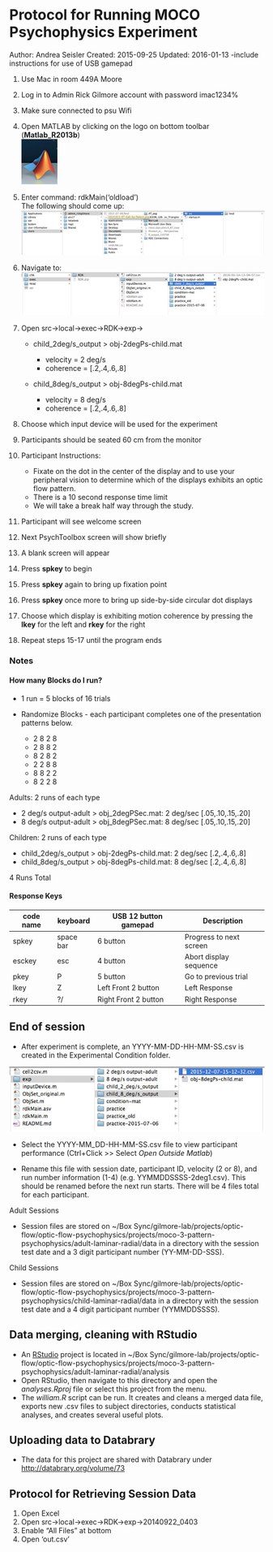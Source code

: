# Protocol for Running MOCO Psychophysics Experiment

Author: Andrea Seisler
Created: 2015-09-25
Updated: 2016-01-13 -include instructions for use of USB gamepad

1. Use Mac in room 449A Moore
2. Log in to Admin Rick Gilmore account with password imac1234%
3. Make sure connected to psu Wifi
4. Open MATLAB by clicking on the logo on bottom toolbar (**Matlab_R2013b**)  
  ![Matlab icon](imgs/Matlab-icon.png)  
5. Enter command: rdkMain(‘oldload’)  
   The following should come up:   
  ![Select File to Load](imgs/Choose-file.jpg)  
6. Navigate to:  
  ![Select File to Load](imgs/Choose-file2.jpg)  
7. Open src->local->exec->RDK->exp->  

    - child_2deg/s_output > obj-2degPs-child.mat   
      - velocity = 2 deg/s  
      - coherence = [.2,.4,.6,.8]  
          
    - child_8deg/s_output > obj-8degPs-child.mat  
      - velocity = 8 deg/s    
      - coherence = [.2,.4,.6,.8]   
         
      
8. Choose which input device will be used for the experiment  

9. Participants should be seated 60 cm from the monitor
10. Participant Instructions:   
    - Fixate on the dot in the center of the display and to use your peripheral vision to determine which of the displays exhibits an optic flow pattern.
    - There is a 10 second response time limit
    - We will take a break half way through the study.
11. Participant will see welcome screen
12. Next PsychToolbox screen will show briefly
13. A blank screen will appear
14. Press **spkey** to begin
15. Press **spkey** again to bring up fixation point
16. Press **spkey** once more to bring up side-by-side circular dot displays
17. Choose which display is exhibiting motion coherence by pressing the **lkey** for the left and **rkey** for the right
18. Repeat steps 15-17 until the program ends

### Notes


#### How many Blocks do I run?  
- 1 run = 5 blocks of 16 trials  
- Randomize Blocks - each participant completes one of the presentation patterns below.  

	- 2 8 2 8  
	- 2 8 8 2  
	- 8 2 8 2  
	- 2 2 8 8  
	- 8 8 2 2  
	- 8 2 2 8  
		

Adults: 2 runs of each type    

- 2 deg/s output-adult > obj_2degPSec.mat: 2 deg/sec [.05,.10,.15,.20]  
- 8 deg/s output-adult > obj_8degPSec.mat: 8 deg/sec [.05,.10,.15,.20]  

Children: 2 runs of each type  

- child_2deg/s_output > obj-2degPs-child.mat: 2 deg/sec [.2,.4,.6,.8]  
- child_8deg/s_output > obj-8degPs-child.mat: 8 deg/sec [.2,.4,.6,.8]  

4 Runs Total


#### Response Keys
|code name| keyboard    | USB 12 button gamepad| Description            | 
|---------|-------------|----------------------|------------------------| 
| spkey   | space bar   | 6 button             |Progress to next screen |  
| esckey  | esc         | 4 button             |Abort display sequence  |  
| pkey    | P           | 5 button             |Go to previous trial    | 
| lkey    | Z           | Left Front 2 button  |Left Response           |
| rkey    | ?/          | Right Front 2 button |Right Response          |


## End of session

- After experiment is complete, an YYYY-MM-DD-HH-MM-SS.csv is created in the Experimental Condition folder.

![Output File](imgs/output-file-path.jpg)


- Select the YYYY-MM_DD-HH-MM-SS.csv file to view participant performance (Ctrl+Click \>\> Select *Open Outside Matlab*)

- Rename this file with session date, participant ID, velocity (2 or 8), and run number information (1-4) (e.g. YYMMDDSSSS-2deg1.csv). This should be renamed before the next run starts. There will be 4 files total for each participant.

Adult Sessions

- Session files are stored on ~/Box Sync/gilmore-lab/projects/optic-flow/optic-flow-psychophysics/projects/moco-3-pattern-psychophysics/adult-laminar-radial/data in a directory with the session test date and a 3 digit participant number (YY-MM-DD-SSS).

Child Sessions

- Session files are stored on ~/Box Sync/gilmore-lab/projects/optic-flow/optic-flow-psychophysics/projects/moco-3-pattern-psychophysics/child-laminar-radial/data in a directory with the session test date and a 4 digit participant number (YYMMDDSSSS).



## Data merging, cleaning with RStudio

- An [RStudio](http://www.rstudio.com/) project is located in ~/Box Sync/gilmore-lab/projects/optic-flow/optic-flow-psychophysics/projects/moco-3-pattern-psychophysics/adult-laminar-radial/analysis
- Open RStudio, then navigate to this directory and open the *analyses.Rproj* file or select this project from the menu.
- The *william.R* script can be run. It creates and cleans a merged data file, exports new .csv files to subject directories, conducts statistical analyses, and creates several useful plots.

## Uploading data to Databrary

- The data for this project are shared with Databrary under <http://databrary.org/volume/73>

## Protocol for Retrieving Session Data  
1.	Open Excel  
2.	Open src->local->exec->RDK->exp->20140922_0403  
3.	Enable “All Files” at bottom  
4.	Open ‘out.csv’  
